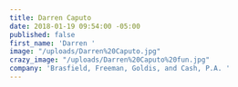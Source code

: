 ```yaml
---
title: Darren Caputo
date: 2018-01-19 09:54:00 -05:00
published: false
first_name: 'Darren '
image: "/uploads/Darren%20Caputo.jpg"
crazy_image: "/uploads/Darren%20Caputo%20fun.jpg"
company: 'Brasfield, Freeman, Goldis, and Cash, P.A. '
---
```


